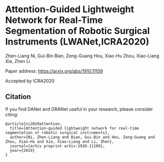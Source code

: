 # Attention-Guided Lightweight Network for Real-Time Segmentation of Robotic Surgical Instruments (LWANet,ICRA2020)
Zhen-Liang Ni, Gui-Bin Bian, Zeng-Guang Hou, Xiao-Hu Zhou, Xiao-Liang Xie, Zhen Li

Paper address: https://arxiv.org/abs/1910.11109

Accepted by ICRA2020

## Citation
If you find DANet and DRANet useful in your research, please consider citing:

```
@article{ni2019attention,
  title={Attention-guided lightweight network for real-time segmentation of robotic surgical instruments},
  author={Ni, Zhen-Liang and Bian, Gui-Bin and Hou, Zeng-Guang and Zhou, Xiao-Hu and Xie, Xiao-Liang and Li, Zhen},
  journal={arXiv preprint arXiv:1910.11109},
  year={2019}
}
```
